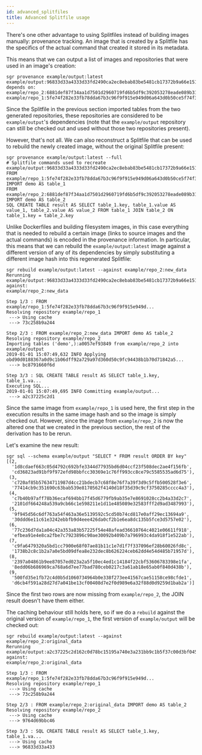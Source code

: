 ```yaml
---
id: advanced_splitfiles
title: Advanced Splitfile usage
---
```


There's one other advantage to using Splitfiles instead of building
images manually: provenance tracking. An image that is created by a
Splitfile has the specifics of the actual command that created it stored
in its metadata.

This means that we can output a list of images and repositories that
were used in an image's creation:

    sgr provenance example/output:latest
    example/output:96833d33a4333d33fd2490ca2ec8ebab83be5481cb17372b9a66e1518253a111 depends on:
    example/repo_2:6881def87f34aa1d7501d2960719fd6b5df9c392053278eade089b3186ee8407
    example/repo_1:5fe74f282e33fb78dda67b3c96f9f915e949d06a643d0b50ce5f74f35ad1e3c7

Since the Splitfile in the previous section imported tables from the two
generated repositories, these repositories are considered to be
`example/output`'s dependencies (note that the `example/output`
repository can still be checked out and used without those two
repositories present).

However, that's not all. We can also reconstruct a Splitfile that can be
used to rebuild the newly created image, without the original Splitfile
present:

    sgr provenance example/output:latest --full
    # Splitfile commands used to recreate example/output:96833d33a4333d33fd2490ca2ec8ebab83be5481cb17372b9a66e1518253a111
    FROM example/repo_1:5fe74f282e33fb78dda67b3c96f9f915e949d06a643d0b50ce5f74f35ad1e3c7 IMPORT demo AS table_1
    FROM example/repo_2:6881def87f34aa1d7501d2960719fd6b5df9c392053278eade089b3186ee8407 IMPORT demo AS table_2
    SQL CREATE TABLE result AS SELECT table_1.key, table_1.value AS value_1, table_2.value AS value_2 FROM table_1 JOIN table_2 ON table_1.key = table_2.key

Unlike Dockerfiles and building filesystem images, in this case
everything that is needed to rebuild a certain image (links to source
images and the actual commands) is encoded in the provenance
information. In particular, this means that we can rebuild the
`example/output:latest` image against a different version of any of its
dependencies by simply substituting a different image hash into this
regenerated Splitfile:

    sgr rebuild example/output:latest --against example/repo_2:new_data
    Rerunning example/output:96833d33a4333d33fd2490ca2ec8ebab83be5481cb17372b9a66e1518253a111 against:
    example/repo_2:new_data

    Step 1/3 : FROM example/repo_1:5fe74f282e33fb78dda67b3c96f9f915e949d...
    Resolving repository example/repo_1
     ---> Using cache
     ---> 73c258b9a244

    Step 2/3 : FROM example/repo_2:new_data IMPORT demo AS table_2
    Resolving repository example/repo_2
    Importing tables ('demo',):a0057ef93849 from example/repo_2 into example/output
    2019-01-01 15:07:49,632 INFO Applying obd90d0188367a0d9c1b06dff92a729a97d360d50c9fc94438b1b70d71842a5...
     ---> bc8791660f6d

    Step 3/3 : SQL CREATE TABLE result AS SELECT table_1.key, table_1.va...
    Executing SQL...
    2019-01-01 15:07:49,695 INFO Committing example/output...
     ---> a2c37225c2d1

Since the same image from `example/repo_1` is used here, the first step
in the execution results in the same image hash and so the image is
simply checked out. However, since the image from `example/repo_2` is
now the altered one that we created in the previous section, the rest of
the derivation has to be rerun.

Let's examine the new result:

    sgr sql --schema example/output "SELECT * FROM result ORDER BY key"
    [(2,
      '1d8cdaef663c05d4792c692bfe3344d77935bd6d04ccf23f508dec2ae4f156fb',
      'cd36823ad91bf9f972efd98bbfcc30369e1c76ff993cc8ce79c5585535ad6d75'),
     (3,
      'c720af85b57634711987d4cc21bdecb7c68f8e76f7a39f3d9c5ffb500528f3e6',
      '77414cb9c351690c63bab539e8170562f4140d18f35d39c9cf3750285cccc4a3'),
     (4,
      'c7b40b97aff78b36ecaf694bb17f45d6779fb9ab35e7e8691028cc2b4a33d2c7',
      '2101df664248a539a9cb66c1e598211e1d11e485089e32583fff2d9ad3487993'),
     (5,
      '9f945d56c6df763a54f463a36e5139592c5cd50b74cd817e0aff29ec13694a9',
      '30ddd6e11c61e3242ebbfb9d4eee426da0cf2b1e6ea8dc135b5fce3d5757e02'),
     (6,
      '77c236d7da1a04c42a353a83b57225f54e48afead36610764c4021e06611f918',
      'efbea91e4e8ca2fbe7c7923896c90ae30092b409b7a796993c4da918f1e522ab'),
     (7,
      'c9fa6479320a5bd1cc7900e68f07ae81b11c1e7d1f7f337096ef28b60026fd8c',
      '1738b2c8c1b2a7a0e5bd09dfea8e232dec8b626224ceb62dd4e54d485b71957d'),
     (8,
      '2397a04861b9ee87057ed023a2a5f10ec4ed1c14184f22cbf53606783398e1fa',
      '8edd06b686969ca768a6d7ee77bad780ceb0217c3a61ab18e65ab0f840d438b'),
     (9,
      '500fd35e1fb72c4d0b5d1060734964b0e338f273ee41567cae51158ce98cfde1',
      'd6cb4f591a28d27d7a041be13cf00408d7e2f0d989e6a32f88d0d9259d1bab2a')]

Since the first two rows are now missing from `example/repo_2`, the JOIN
result doesn't have them either.

The caching behaviour still holds here, so if we do a `rebuild` against
the original version of `example/repo_1`, the first version of
`example/output` will be checked out:

    sgr rebuild example/output:latest --against example/repo_2:original_data
    Rerunning example/output:a2c37225c2d162c0d78bc15195a740e3a231bb9c1b5f37c00d3bf04560c63216 against:
    example/repo_2:original_data

    Step 1/3 : FROM example/repo_1:5fe74f282e33fb78dda67b3c96f9f915e949d...
    Resolving repository example/repo_1
     ---> Using cache
     ---> 73c258b9a244

    Step 2/3 : FROM example/repo_2:original_data IMPORT demo AS table_2
    Resolving repository example/repo_2
     ---> Using cache
     ---> 9764d69bbc46

    Step 3/3 : SQL CREATE TABLE result AS SELECT table_1.key, table_1.va...
     ---> Using cache
     ---> 96833d33a433
